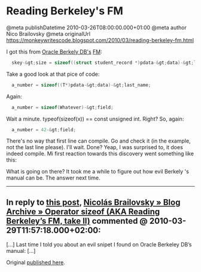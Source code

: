 # Reading Berkeley&#39;s FM

@meta publishDatetime 2010-03-26T08:00:00.000+01:00
@meta author Nico Brailovsky
@meta originalUrl https://monkeywritescode.blogspot.com/2010/03/reading-berkeley-fm.html

I got this from [Oracle Berkely DB's](http://www.oracle.com/technology/documentation/berkeley-db/db/programmer_reference/BDB_Prog_Reference.pdf) [FM](/blog_md/youfoundadeadlink.md):

```c++
  skey-&gt;size = sizeof((struct student_record *)pdata-&gt;data)-&gt;last_name;
```

Take a good look at that pice of code:

```c++
  a_number = sizeof((T*)pdata-&gt;data)-&gt;last_name;
```

Again:

```c++
  a_number = sizeof(Whatever)-&gt;field;
```

Wait a minute. typeof(sizeof(x)) == const unsigned int. Right? So, again:

```c++
  a_number = 42-&gt;field;
```

There's no way that first line can compile. Go and check it (in the example, not the last line please). I'll wait. Done? Yeap, I was surprised to, it does indeed compile. Mi first reaction towards this discovery went something like this:

What is going on there? It took me a while to figure out how evil Berkely 's manual can be. The answer next time.


---
## In reply to [this post](), [Nicolás Brailovsky » Blog Archive » Operator sizeof (AKA Reading Berkeley’s FM, take II)](/blog_md/2010/0329_OperatorsizeofAKAReadingBerkeleysFMtakeII.md) commented @ 2010-03-29T11:57:18.000+02:00:

[...] Last time I told you about an evil snipet I found on Oracle Berkeley DB’s manual: [...]

Original [published here](/blog_md/2010/0326_ReadingBerkeley39sFM.md).

